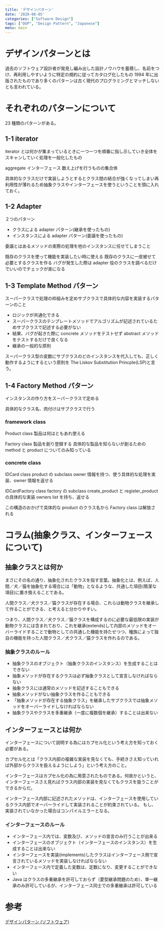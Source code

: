 ```yaml
---
title: 'デザインパターン'
date: '2020-08-05'
categories: ["Software Design"]
tags: ["OOP", "Design Pattern", "Japanese"]
menu: main
---
```


# デザインパターンとは

過去のソフトウェア設計者が発見し編み出した設計ノウハウを蓄積し、名前をつけ、再利用しやすいように特定の規約に従ってカタログ化したもの
1994 年に出版されたものであり多くのパターンは古く現代のプログラミングとマッチしないとも言われている。

# それぞれのパターンについて

23 種類のパターンがある。

## 1-1 iterator

iterator とは何かが集まっているときに一つ一つを順番に指し示していき全体をスキャンしていく処理を一般化したもの

aggregate インターフェース
数え上げを行うものの集合体

具体的なクラスだけで実装しようとするとクラス間の結合が強くなってしまい再利用性が薄れるため抽象クラスやインターフェースを使うということを頭に入れておく。

## 1-2 Adapter

２つのパターン

- クラスによる adapter パターン(継承を使ったもの)
- インスタンスによる adapter パターン(委譲を使ったもの)

委譲とはあるメソッドの実際の処理を他のインスタンスに任せてしまうこと

既存のクラスを使って機能を実装したい時に使える
既存のクラスに一皮被せて必要とするクラスを作る
バグが発生した際は adapter 役のクラスを調べるだけでいいのでチェックが楽になる

## 1-3 Template Method パターン

スーパークラスで処理の枠組みを定めサブクラスで具体的な内容を実装するパターンのこと

- ロジックが共通化できる
- スーパークラスのテンプレートメソッドでアルゴリズムが記述されているためサブクラスで記述する必要がない
- 結果、バグが起きた際に concrete メソッドをテストせず abstract メソッドをテストするだけで良くなる
- 継承の一般的な原則

スーパークラス型の変数にサブクラスのどのインスタンスを代入しても、正しく動作するようにするという原則を The Liskov Substitution Princple(LSP)と言う。

## 1-4 Factory Method パターン

インスタンスの作り方をスーパークラスで定める

具体的なクラス名、肉付けはサブクラスで行う

### framework class

Product class
製品は何はともあれ使える

Factory class
製品を創り登録する
具体的な製品を知らないが創るための method と product についてのみ知っている

### concrete class

IDCard class
product の subclass
owner 情報を持つ、使う具体的な処理を実装、owner 情報を返せる

IDCardFactory class
factory の subclass
create_product と register_product の具体的な実装
owners list を持ち、返せる

この構造のおかげで具体的な product のクラス名から Factory class は解放される

# コラム(抽象クラス、インターフェースについて)

## 抽象クラスとは何か

まさにその名の通り、抽象化されたクラスを指す言葉。抽象化とは、例えば、人間／犬／猫を抽象化する場合には「動物」となるような、共通した項目(簡潔な項目)に置き換えることである。

人間クラス／犬クラス／猫クラスが存在する場合、これらは動物クラスを継承して作ることができる、と考えると分かりやすい。

つまり、人間クラス／犬クラス／猫クラスを構成するのに必要な最低限の実装が動物クラスには含まれており、これを継承(extends)して内部のメソッドをオーバーライドすることで動物としての共通した機能を持たせつつ、種族によって独自の機能を持った人間クラス／犬クラス／猫クラスを作れるのである。

### 抽象クラスのルール

- 抽象クラスのオブジェクト（抽象クラスのインスタンス）を生成することはできない
- 抽象メソッドが存在するクラスは必ず抽象クラスとして宣言しなければならない
- 抽象クラスには通常のメソッドを記述することもできる
- 抽象メソッドがない抽象クラスを作ることもできる
- 「抽象メソッドが存在する抽象クラス」を継承したサブクラスでは抽象メソッドをオーバーライドしなければならない
- 抽象クラスやクラスを多重継承（一度に複数個を継承）することは出来ない

## インターフェースとは何か

インターフェースについて説明する為にはカプセル化という考え方を知っておく必要がある。

カプセル化とは「クラス内部の複雑な実装を見なくても、手続きさえ知っていれば外部からクラスを扱えるようにしよう」という考え方のこと。

インターフェースはカプセル化の為に用意されたものである。何故かというと、インターフェースさえ見ればクラス内部の実装を見なくてもクラスを扱うことができるからだ。

インターフェース内部に記述されたメソッドは、インターフェースを使用しているクラス内部でオーバーライドして実装されることが約束されている。
もし、実装されていなかった場合はコンパイルエラーとなる。

### インターフェースのルール

- インターフェース内では、変数及び、メソッドの宣言のみ行うことが出来る
- インターフェースのオブジェクト（インターフェースのインスタンス）を生成することは出来ない
- インターフェースを実装(implements)したクラスはインターフェース側で宣言されているメソッドを実装しなければならない
- インターフェース内で定義した変数は、定数になり、変更することができない
- Java はクラスの多重継承を許可しておらず（菱型継承問題のため）、単一継承のみ許可しているが、インターフェース同士での多重継承は許可している

# 参考

[デザインパターン (ソフトウェア)](<https://ja.wikipedia.org/wiki/%E3%83%87%E3%82%B6%E3%82%A4%E3%83%B3%E3%83%91%E3%82%BF%E3%83%BC%E3%83%B3_(%E3%82%BD%E3%83%95%E3%83%88%E3%82%A6%E3%82%A7%E3%82%A2)>)
